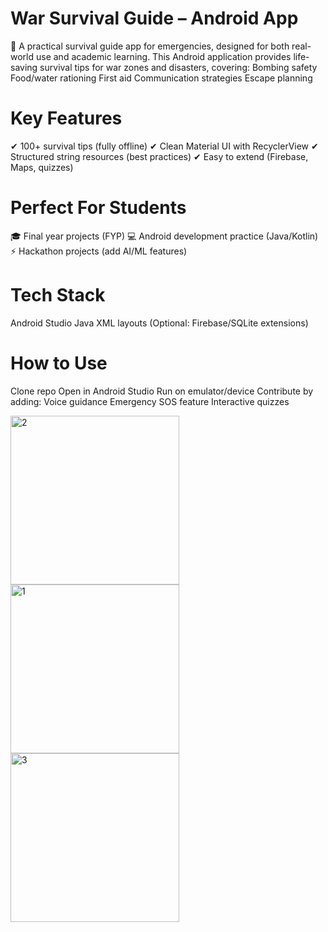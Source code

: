 # War Survival Guide – Android App
📱 A practical survival guide app for emergencies, designed for both real-world use and academic learning.
This Android application provides life-saving survival tips for war zones and disasters, covering:
Bombing safety
Food/water rationing
First aid
Communication strategies
Escape planning

# Key Features
✔ 100+ survival tips (fully offline)
✔ Clean Material UI with RecyclerView
✔ Structured string resources (best practices)
✔ Easy to extend (Firebase, Maps, quizzes)

# Perfect For Students
🎓 Final year projects (FYP)
💻 Android development practice (Java/Kotlin)
⚡ Hackathon projects (add AI/ML features)

# Tech Stack
Android Studio
Java
XML layouts
(Optional: Firebase/SQLite extensions)

# How to Use
Clone repo
Open in Android Studio
Run on emulator/device
Contribute by adding:
Voice guidance
Emergency SOS feature
Interactive quizzes

<img width="270" alt="2" src="https://github.com/user-attachments/assets/27b48454-d21c-438d-bf0c-a84af24d3fb8" />
<img width="270" alt="1" src="https://github.com/user-attachments/assets/30808c1c-3d3c-4e33-8fec-897585f9cabb" />
<img width="270" alt="3" src="https://github.com/user-attachments/assets/076b915e-2a72-4ac1-80d4-434bc9ef5105" />
